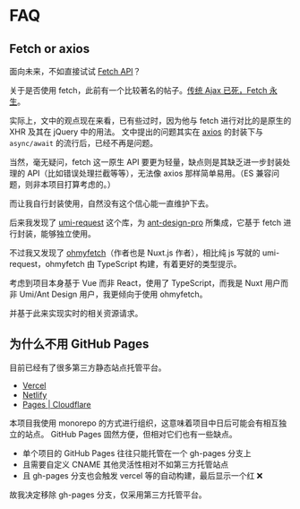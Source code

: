 # FAQ

## Fetch or axios

面向未来，不如直接试试 [Fetch API](https://developer.mozilla.org/zh-CN/docs/Web/API/Fetch_API)？

关于是否使用 fetch，此前有一个比较著名的帖子。[传统 Ajax 已死，Fetch 永生](https://github.com/camsong/blog/issues/2)。

实际上，文中的观点现在来看，已有些过时，因为他与 fetch 进行对比的是原生的 XHR 及其在 jQuery 中的用法。
文中提出的问题其实在 [axios](https://github.com/axios/axios) 的封装下与 `async/await` 的流行后，已经不再是问题。

当然，毫无疑问，fetch 这一原生 API 要更为轻量，缺点则是其缺乏进一步封装处理的 API（比如错误处理拦截等等），无法像 axios 那样简单易用。（ES 兼容问题，则非本项目打算考虑的。）

而让我自行封装使用，自然没有这个信心能一直维护下去。

后来我发现了 [umi-request](https://github.com/umijs/umi-request) 这个库，为 [ant-design-pro](https://github.com/ant-design/ant-design-pro/) 所集成，它基于 fetch 进行封装，能够独立使用。

不过我又发现了 [ohmyfetch](https://github.com/unjs/ohmyfetch)（作者也是 Nuxt.js 作者），相比纯 js 写就的 umi-request，ohmyfetch 由 TypeScript 构建，有着更好的类型提示。

考虑到项目本身基于 Vue 而非 React，使用了 TypeScript，而我是 Nuxt 用户而非 Umi/Ant Design 用户，我更倾向于使用 ohmyfetch。

并基于此来实现实时的相关资源请求。

## 为什么不用 GitHub Pages

目前已经有了很多第三方静态站点托管平台。

- [Vercel](https://vercel.com/)
- [Netlify](https://www.netlify.com/)
- [Pages | Cloudflare](https://pages.cloudflare.com/)

本项目我使用 monorepo 的方式进行组织，这意味着项目中日后可能会有相互独立的站点。
GitHub Pages 固然方便，但相对它们也有一些缺点。

- 单个项目的 GitHub Pages 往往只能托管在一个 gh-pages 分支上
- 且需要自定义 CNAME 其他灵活性相对不如第三方托管站点
- 且 gh-pages 分支也会触发 vercel 等的自动构建，最后显示一个红 ❌

故我决定移除 gh-pages 分支，仅采用第三方托管平台。
